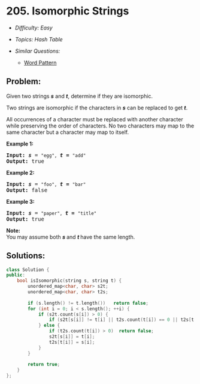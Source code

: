 # 205. Isomorphic Strings

* *Difficulty: Easy*

* *Topics: Hash Table*

* *Similar Questions:*

  * [Word Pattern](word-pattern.md)

## Problem:

<p>Given two strings <b><i>s</i></b> and <b><i>t</i></b>, determine if they are isomorphic.</p>

<p>Two strings are isomorphic if the characters in <b><i>s</i></b> can be replaced to get <b><i>t</i></b>.</p>

<p>All occurrences of a character must be replaced with another character while preserving the order of characters. No two characters may map to the same character but a character may map to itself.</p>

<p><strong>Example 1:</strong></p>

<pre>
<strong>Input:</strong> <b><i>s</i></b> = <code>&quot;egg&quot;, </code><b><i>t = </i></b><code>&quot;add&quot;</code>
<strong>Output:</strong> true
</pre>

<p><strong>Example 2:</strong></p>

<pre>
<strong>Input:</strong> <b><i>s</i></b> = <code>&quot;foo&quot;, </code><b><i>t = </i></b><code>&quot;bar&quot;</code>
<strong>Output:</strong> false</pre>

<p><strong>Example 3:</strong></p>

<pre>
<strong>Input:</strong> <b><i>s</i></b> = <code>&quot;paper&quot;, </code><b><i>t = </i></b><code>&quot;title&quot;</code>
<strong>Output:</strong> true</pre>

<p><b>Note:</b><br />
You may assume both <b><i>s&nbsp;</i></b>and <b><i>t&nbsp;</i></b>have the same length.</p>

## Solutions:

```c++
class Solution {
public:
    bool isIsomorphic(string s, string t) {
        unordered_map<char, char> s2t;
        unordered_map<char, char> t2s;
        
        if (s.length() != t.length())   return false;
        for (int i = 0; i < s.length(); ++i) {
            if (s2t.count(s[i]) > 0) {
                if (s2t[s[i]] != t[i] || t2s.count(t[i]) == 0 || t2s[t[i]] != s[i])  return false;
            } else {
                if (t2s.count(t[i]) > 0)  return false;
                s2t[s[i]] = t[i];
                t2s[t[i]] = s[i];
            }
        }
        
        return true;
    }
};
```
